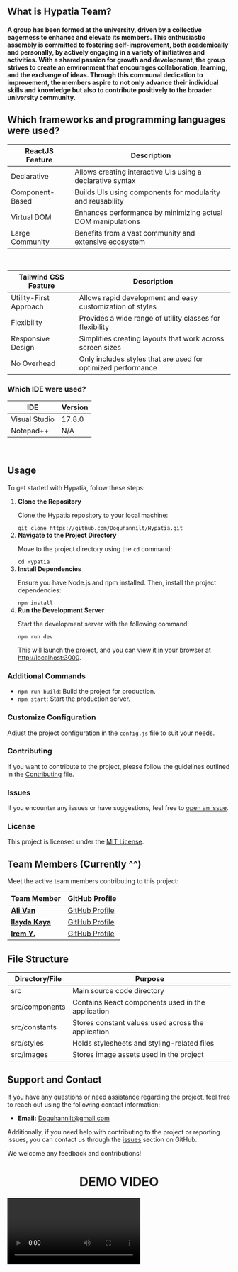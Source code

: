 

<h2>What is Hypatia Team?</h2>
<h4>A group has been formed at the university, driven by a collective eagerness to enhance and elevate its members. This enthusiastic assembly is committed to fostering self-improvement, both academically and personally, by actively engaging in a variety of initiatives and activities. With a shared passion for growth and development, the group strives to create an environment that encourages collaboration, learning, and the exchange of ideas. Through this communal dedication to improvement, the members aspire to not only advance their individual skills and knowledge but also to contribute positively to the broader university community. </h4>

<h2>Which frameworks and programming languages ​​were used?</h2>
<table>
  <thead>
    <tr>
      <th>ReactJS Feature</th>
      <th>Description</th>
    </tr>
  </thead>
  <tbody>
    <tr>
      <td>Declarative</td>
      <td>Allows creating interactive UIs using a declarative syntax</td>
    </tr>
    <tr>
      <td>Component-Based</td>
      <td>Builds UIs using components for modularity and reusability</td>
    </tr>
    <tr>
      <td>Virtual DOM</td>
      <td>Enhances performance by minimizing actual DOM manipulations</td>
    </tr>
    <tr>
      <td>Large Community</td>
      <td>Benefits from a vast community and extensive ecosystem</td>
    </tr>
  </tbody>
</table>
<br>
<table>
  <thead>
    <tr>
      <th>Tailwind CSS Feature</th>
      <th>Description</th>
    </tr>
  </thead>
  <tbody>
    <tr>
      <td>Utility-First Approach</td>
      <td>Allows rapid development and easy customization of styles</td>
    </tr>
    <tr>
      <td>Flexibility</td>
      <td>Provides a wide range of utility classes for flexibility</td>
    </tr>
    <tr>
      <td>Responsive Design</td>
      <td>Simplifies creating layouts that work across screen sizes</td>
    </tr>
    <tr>
      <td>No Overhead</td>
      <td>Only includes styles that are used for optimized performance</td>
    </tr>
  </tbody>
</table>


<h3>Which IDE were used?</h3>
<table>
  <thead>
    <tr>
      <th>IDE</th>
      <th>Version</th>
    </tr>
  </thead>
  <tbody>
    <tr>
      <td>Visual Studio</td>
      <td>17.8.0</td>
    </tr>
    <tr>
      <td>Notepad++</td>
      <td>N/A</td>
    </tr>
  </tbody>
</table>
 <br>

<h2>Usage</h2>

  <p>To get started with Hypatia, follow these steps:</p>

  <ol>
  <li><strong>Clone the Repository</strong></li>
  <p>Clone the Hypatia repository to your local machine:</p>
  <code>git clone https://github.com/Doguhannilt/Hypatia.git</code>

  <li><strong>Navigate to the Project Directory</strong></li>
  <p>Move to the project directory using the <code>cd</code> command:</p>
  <code>cd Hypatia</code>

  <li><strong>Install Dependencies</strong></li>
  <p>Ensure you have Node.js and npm installed. Then, install the project dependencies:</p>
  <code>npm install</code>

  <li><strong>Run the Development Server</strong></li>
  <p>Start the development server with the following command:</p>
  <code>npm run dev</code>
  <p>This will launch the project, and you can view it in your browser at <a href="http://localhost:3000" target="_blank">http://localhost:3000</a>.</p>
  </ol>

  <h3><strong>Additional Commands</strong></h3>
  <ul>
    <li><code>npm run build</code>: Build the project for production.</li>
    <li><code>npm start</code>: Start the production server.</li>
  </ul>

  <h3><strong>Customize Configuration</strong></h3>
  <p>Adjust the project configuration in the <code>config.js</code> file to suit your needs.</p>

  <h3><strong>Contributing</strong></h3>
  <p>If you want to contribute to the project, please follow the guidelines outlined in the <a href="CONTRIBUTING.md" target="_blank">Contributing</a> file.</p>

  <h3><strong>Issues</strong></h3>
  <p>If you encounter any issues or have suggestions, feel free to <a href="https://github.com/Doguhannilt/Hypatia/issues" target="_blank">open an issue</a>.</p>

  <h3><strong>License</strong></h3>
  <p>This project is licensed under the <a href="LICENSE" target="_blank">MIT License</a>.</p>

<h2>Team Members (Currently ^^)</h2>

Meet the active team members contributing to this project:


| Team Member          | GitHub Profile                               |
| -------------------- | -------------------------------------------- |
| **[Ali Van]([https://github.com/Alivan-1502])**         | [GitHub Profile](https://github.com/Alivan-1502) |
| **[Ilayda Kaya]([https://github.com/ilaydaakayaa])**    | [GitHub Profile](https://github.com/ilaydaakayaa) |
| **[Irem Y.]([https://github.com/iremyigenoglugil])**    | [GitHub Profile](https://github.com/iremyigenoglugil) |
<h2>File Structure</h2>

<table>
  <thead>
    <tr>
      <th>Directory/File</th>
      <th>Purpose</th>
    </tr>
  </thead>
  <tbody>
    <tr>
      <td>src</td>
      <td>Main source code directory</td>
    </tr>
    <tr>
      <td>src/components</td>
      <td>Contains React components used in the application</td>
    </tr>
    <tr>
      <td>src/constants</td>
      <td>Stores constant values used across the application</td>
    </tr>
    <tr>
      <td>src/styles</td>
      <td>Holds stylesheets and styling-related files</td>
    </tr>
    <tr>
      <td>src/images</td>
      <td>Stores image assets used in the project</td>
    </tr>
  </tbody>
</table>

<h2>Support and Contact</h2>

If you have any questions or need assistance regarding the project, feel free to reach out using the following contact information:

- **Email:** [Doguhannilt@gmail.com](doguhannilt@gmail.com)

Additionally, if you need help with contributing to the project or reporting issues, you can contact us through the [issues](https://github.com/Doguhannilt/Hypatia/issues) section on GitHub.

We welcome any feedback and contributions!

<h1 align="center">DEMO VIDEO</h1>

<video src="https://github.com/Doguhannilt/Hypatia/assets/77373443/72ba121b-4137-4fe4-9729-b1bec1a91391"/>

<br>





